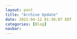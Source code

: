 ```yaml
---
layout: post
title: "Archive Update"
date: 2021-04-12 01:30:07 EDT
categories: [Blog]
navbar: 
---
```


